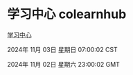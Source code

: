 # 学习中心 colearnhub
[学习中心](http://219.139.197.74:56308/colearnhub/)

2024年 11月 03日 星期日 07:00:02 CST

2024年 11月 02日 星期六 23:00:02 GMT
